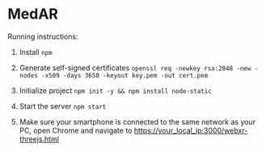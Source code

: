# MedAR

Running instructions:

1. Install `npm`

2. Generate self-signed certificates `openssl req -newkey rsa:2048 -new -nodes -x509 -days 3650 -keyout key.pem -out cert.pem`

3. Initialize project `npm init -y && npm install node-static`

4. Start the server `npm start`

5. Make sure your smartphone is connected to the same network as your PC, open Chrome and navigate to [https://your_local_ip:3000/webxr-threejs.html](https://your_local_ip:3000/webxr-threejs.html)
